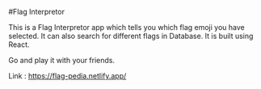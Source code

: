 #Flag Interpretor


This is a Flag Interpretor app which tells you which flag emoji you have selected. It can also search for different flags in Database.
It is built using React.

Go and play it with your friends.

Link : https://flag-pedia.netlify.app/




